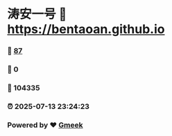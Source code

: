 # 涛安一号 :link: https://bentaoan.github.io 
### :page_facing_up: [87](https://bentaoan.github.io/tag.html) 
### :speech_balloon: 0 
### :hibiscus: 104335 
### :alarm_clock: 2025-07-13 23:24:23 
### Powered by :heart: [Gmeek](https://github.com/Meekdai/Gmeek)

